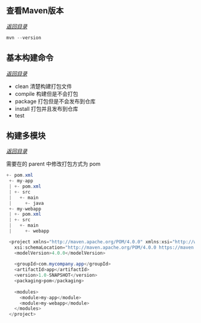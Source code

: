 
## 查看Maven版本

*<a href="#_top" rel="nofollow" target="_self">返回目录</a>*


```java
mvn --version
```

## 基本构建命令

*<a href="#_top" rel="nofollow" target="_self">返回目录</a>*

- clean   清楚构建打包文件
- compile 构建但是不会打包
- package 打包但是不会发布到仓库
- install 打包并且发布到仓库
- test

## 构建多模块

*<a href="#_top" rel="nofollow" target="_self">返回目录</a>*

需要在的 parent 中修改打包方式为 pom 

```java
+- pom.xml
 +- my-app
 | +- pom.xml
 | +- src
 |   +- main
 |     +- java
 +- my-webapp
 | +- pom.xml
 | +- src
 |   +- main
 |     +- webapp
```

```java
 <project xmlns="http://maven.apache.org/POM/4.0.0" xmlns:xsi="http://www.w3.org/2001/XMLSchema-instance"
   xsi:schemaLocation="http://maven.apache.org/POM/4.0.0 https://maven.apache.org/xsd/maven-4.0.0.xsd">
   <modelVersion>4.0.0</modelVersion>
  
   <groupId>com.mycompany.app</groupId>
   <artifactId>app</artifactId>
   <version>1.0-SNAPSHOT</version>
   <packaging>pom</packaging>
  
   <modules>
     <module>my-app</module>
     <module>my-webapp</module>
   </modules>
 </project>
```
